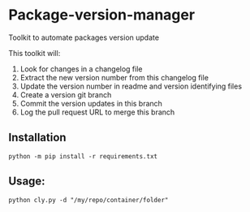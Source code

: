 # Package-version-manager
Toolkit to automate packages version update

This toolkit will:
1. Look for changes in a changelog file
2. Extract the new version number from this changelog file
3. Update the version number in readme and version identifying files
4. Create a version git branch
5. Commit the version updates in this branch
6. Log the pull request URL to merge this branch

## Installation
```shell script
python -m pip install -r requirements.txt
```

## Usage:
```shell script
python cly.py -d "/my/repo/container/folder"
```

